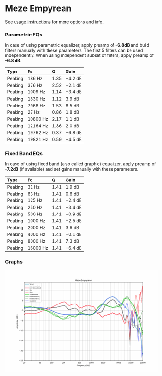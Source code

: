 # Meze Empyrean
See [usage instructions](https://github.com/jaakkopasanen/AutoEq#usage) for more options and info.

### Parametric EQs
In case of using parametric equalizer, apply preamp of **-6.8dB** and build filters manually
with these parameters. The first 5 filters can be used independently.
When using independent subset of filters, apply preamp of **-6.8 dB**.

| Type    | Fc       |    Q | Gain    |
|:--------|:---------|:-----|:--------|
| Peaking | 186 Hz   | 1.35 | -4.2 dB |
| Peaking | 376 Hz   | 2.52 | -2.1 dB |
| Peaking | 1009 Hz  | 1.14 | -3.4 dB |
| Peaking | 1830 Hz  | 1.12 | 3.9 dB  |
| Peaking | 7966 Hz  | 1.53 | 6.5 dB  |
| Peaking | 27 Hz    | 0.86 | 1.8 dB  |
| Peaking | 10800 Hz | 2.17 | 1.1 dB  |
| Peaking | 12164 Hz | 1.36 | 2.0 dB  |
| Peaking | 19762 Hz | 0.37 | -6.8 dB |
| Peaking | 19821 Hz | 0.59 | -4.5 dB |

### Fixed Band EQs
In case of using fixed band (also called graphic) equalizer, apply preamp of **-7.2dB**
(if available) and set gains manually with these parameters.

| Type    | Fc       |    Q | Gain    |
|:--------|:---------|:-----|:--------|
| Peaking | 31 Hz    | 1.41 | 1.9 dB  |
| Peaking | 63 Hz    | 1.41 | 0.6 dB  |
| Peaking | 125 Hz   | 1.41 | -2.4 dB |
| Peaking | 250 Hz   | 1.41 | -3.4 dB |
| Peaking | 500 Hz   | 1.41 | -0.9 dB |
| Peaking | 1000 Hz  | 1.41 | -2.5 dB |
| Peaking | 2000 Hz  | 1.41 | 3.6 dB  |
| Peaking | 4000 Hz  | 1.41 | -0.1 dB |
| Peaking | 8000 Hz  | 1.41 | 7.3 dB  |
| Peaking | 16000 Hz | 1.41 | -6.4 dB |

### Graphs
![](./Meze%20Empyrean.png)